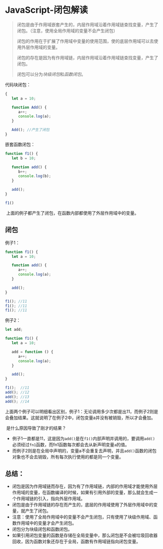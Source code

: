 

# JavaScript-闭包解读

> 闭包是由于作用域嵌套产生的，内层作用域沿着作用域链查找变量，产生了闭包。（注意，使用全局作用域的变量不会产生闭包）
>
> 闭包的作用在于扩展了作用域中变量的使用范围，使的底层作用域可以去使用外层作用域的变量。
>
> 闭包的存在是因为有作用域链，内层作用域沿着作用域链查找变量，产生了闭包。
>
> 闭包可以分为*块级闭包*和*函数闭包*。



代码块闭包：

```js
{
   let a = 10;

   function Add() {
      a++;
      console.log(a);
   }

   Add(); //产生了闭包 
}
```

嵌套函数闭包：

```js
function f1() {
   let b = 10;

   function add() {
      b++;
      console.log(b);
   }

   add();
}

f1()
```

​	上面的例子都产生了闭包，在函数内部都使用了外层作用域中的变量。

## 闭包

例子1：

```js
function f1() {
   let a = 10;

   function add() {
      a++;
      console.log(a);
   }

   add();
}

f1(); //11
f1(); //11
f1(); //11
```

例子2：

```js
let add;

function f1() {
   let a = 10;

   add = function () {
      a++;
      console.log(a);
   }

   add();
}

f1();  //11
add(); //12
add(); //13
add(); //14
```

​	上面两个例子可以明细看出区别，例子1：无论调用多少次都是出11，而例子2则是会叠加结果。这就说明了在例子2中，闭包变量a并没有被销毁，所以才会叠加。

​	是什么原因导致了刚才的结果？

- 例子1一直都是11，这是因为`add()`是在`f1()`内部声明并调用的，要调用`add()`必须经过`fn1`函数，而fn1函数每次都会去从新声明变量`a`的值。
- 而例子2则是在全局中声明的，变量a不会重复去声明，并且`add()`函数的闭包对象也不会去销毁，所有每次执行使用的都是同一个变量。

## 总结：

- 闭包是因为作用域链而存在，因为有了作用域链，内部的作用域才能使用外层作用域的变量，在函数编译的时候，如果有引用外部的变量，那么就会生成一个作用域链的引入，指向外层作用域。
- 闭包是由于作用域链的存在而产生的，底层的作用域使用了外层作用域中的变量，就产生了闭包。
- 注意：使用了全局作用域中的变量不会产生闭包，只有使用了块级作用域、函数作用域中的变量才会产生闭包。
- 闭包分为块级闭包和函数闭包。
- 如果引用闭包变量的函数是存储在全局变量中，那么闭包是不会被垃圾回收器回收，因为函数对象还存在于全局，函数有作用域链指向闭包变量。




